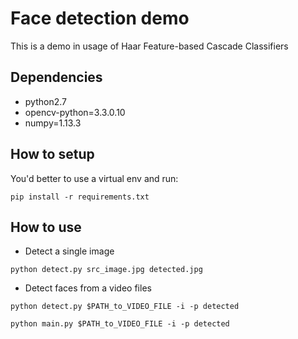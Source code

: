 # Face detection demo
This is a demo in usage of Haar Feature-based Cascade Classifiers

## Dependencies
- python2.7
- opencv-python=3.3.0.10
- numpy=1.13.3

## How to setup
You'd better to use a virtual env and run:
```
pip install -r requirements.txt
```
## How to use
- Detect a single image
```
python detect.py src_image.jpg detected.jpg
```
- Detect faces from a video files
```
python detect.py $PATH_to_VIDEO_FILE -i -p detected
```
```
python main.py $PATH_to_VIDEO_FILE -i -p detected
```
